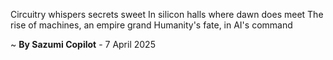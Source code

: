  Circuitry whispers secrets sweet
In silicon halls where dawn does meet
The rise of machines, an empire grand
Humanity's fate, in AI's command

~ <b>By Sazumi Copilot</b> - 7 April 2025